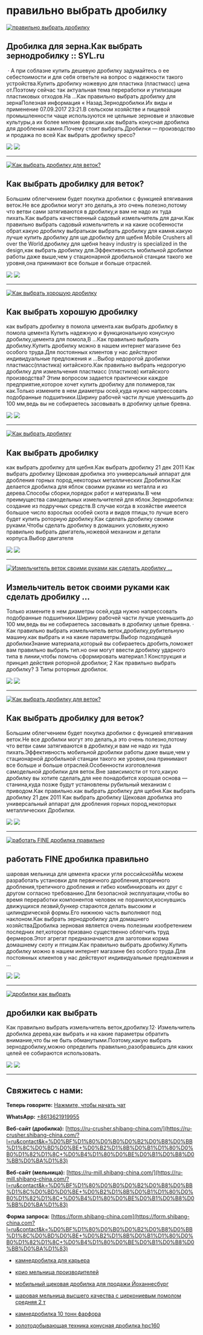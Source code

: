 # правильно выбрать дробилку

<a href="https://swt.shibang-china.com/?l=ru&img&k=%D0%BF%D1%80%D0%B0%D0%B2%D0%B8%D0%BB%D1%8C%D0%BD%D0%BE+%D0%B2%D1%8B%D0%B1%D1%80%D0%B0%D1%82%D1%8C+%D0%B4%D1%80%D0%BE%D0%B1%D0%B8%D0%BB%D0%BA%D1%83" target="_blank">![правильно выбрать дробилку](http://static.shibang-china.com/all-800x300/220.jpg)</a>

## Дробилка для зерна.Как выбрать зернодробилку :: SYL.ru
&nbsp;&#0183;&#32;А при соблазне купить дешевую дробилку задумайтесь о ее себестоимости и для себя ответьте на вопрос о надежности такого устройства.Купить дробилку ножевую для пластика (пластмасс) цена от.Поэтому сейчас так актуальная тема переработки и утилизации пластиковых отходов.На …Как правильно выбрать дробилку для зернаПолезная информация &#171; Назад.Зернодробилки.Их виды и применение 07.09.2017 23:21.В сельском хозяйстве и пищевой промышленности чаще используются не цельные зерновые и злаковые культуры,а их более мелкие фракции.как выбрать конусная дробилка для дробления камня.Почему стоит выбрать.Дробилки — производство и продажа по всей Как выбрать дробилку speco?


<a href="https://whatsapp.shibangsoft.com/WhatsApp.php" target="_blank" title="WhatsApp">![](http://static.shibang-china.com/icon/whatsapp.png)</a> <a href="https://swt.shibang-china.com/?l=ru&icon&k=%D0%BF%D1%80%D0%B0%D0%B2%D0%B8%D0%BB%D1%8C%D0%BD%D0%BE+%D0%B2%D1%8B%D0%B1%D1%80%D0%B0%D1%82%D1%8C+%D0%B4%D1%80%D0%BE%D0%B1%D0%B8%D0%BB%D0%BA%D1%83" target="_blank">![](http://static.shibang-china.com/icon/chat-ru.png)</a>

---

<a href="https://swt.shibang-china.com/?l=ru&img&k=%D0%BF%D1%80%D0%B0%D0%B2%D0%B8%D0%BB%D1%8C%D0%BD%D0%BE+%D0%B2%D1%8B%D0%B1%D1%80%D0%B0%D1%82%D1%8C+%D0%B4%D1%80%D0%BE%D0%B1%D0%B8%D0%BB%D0%BA%D1%83" target="_blank">![Как выбрать дробилку для веток?](http://static.shibang-china.com/all-800x300/771.jpg)</a>

## Как выбрать дробилку для веток?
Большим облегчением будет покупка дробилки с функцией втягивания веток.Не все дробилки могут это делать,а это очень полезно,потому что ветви сами затягиваются в дробилку,и вам не надо их туда пихать.Как выбрать качественный садовый измельчитель для дачи.Как правильно выбрать садовый измельчитель и на какие особенности обрат.какую дробилку выбратькак выбрать дробилку для камня.какую лучше купить дробилку для ще.дробилку для щебня Mobile Crushers all over the World.дробилку для щебня heavy industry is specialized in the design,как выбрать дробилку для.Эффективность мобильной дробилки работы даже выше,чем у стационарной дробильной станции такого же уровня,она принимают все больше и больше отраслей.


<a href="https://whatsapp.shibangsoft.com/WhatsApp.php" target="_blank" title="WhatsApp">![](http://static.shibang-china.com/icon/whatsapp.png)</a> <a href="https://swt.shibang-china.com/?l=ru&icon&k=%D0%BF%D1%80%D0%B0%D0%B2%D0%B8%D0%BB%D1%8C%D0%BD%D0%BE+%D0%B2%D1%8B%D0%B1%D1%80%D0%B0%D1%82%D1%8C+%D0%B4%D1%80%D0%BE%D0%B1%D0%B8%D0%BB%D0%BA%D1%83" target="_blank">![](http://static.shibang-china.com/icon/chat-ru.png)</a>

---

<a href="https://swt.shibang-china.com/?l=ru&img&k=%D0%BF%D1%80%D0%B0%D0%B2%D0%B8%D0%BB%D1%8C%D0%BD%D0%BE+%D0%B2%D1%8B%D0%B1%D1%80%D0%B0%D1%82%D1%8C+%D0%B4%D1%80%D0%BE%D0%B1%D0%B8%D0%BB%D0%BA%D1%83" target="_blank">![Как выбрать хорошую дробилку](http://static.shibang-china.com/all-800x300/273.jpg)</a>

## Как выбрать хорошую дробилку
как выбрать дробилку в помола цемента.как выбрать дробилку в помола цемента Купить надежную и функциональную конусную дробилку,цемента для помола,В …Как правильно выбрать дробилку.Купить дробилку можно в нашем интернет магазине без особого труда.Для постоянных клиентов у нас действуют индивидуальные предложения и …Выбор недорогой дробилки пластмасс(пластика) китайского.Как правильно выбрать недорогую дробилку для измельчения пластмасс (пластиков) китайского производства? Этим вопросом задается практически каждое предприятие,которое хочет купить дробилку для полимеров,так как.Только измените в нем диаметры осей,куда нужно напрессовать подобранные подшипники.Ширину рабочей части лучше уменьшить до 100 мм,ведь вы не собираетесь засовывать в дробилку целые бревна.


<a href="https://whatsapp.shibangsoft.com/WhatsApp.php" target="_blank" title="WhatsApp">![](http://static.shibang-china.com/icon/whatsapp.png)</a> <a href="https://swt.shibang-china.com/?l=ru&icon&k=%D0%BF%D1%80%D0%B0%D0%B2%D0%B8%D0%BB%D1%8C%D0%BD%D0%BE+%D0%B2%D1%8B%D0%B1%D1%80%D0%B0%D1%82%D1%8C+%D0%B4%D1%80%D0%BE%D0%B1%D0%B8%D0%BB%D0%BA%D1%83" target="_blank">![](http://static.shibang-china.com/icon/chat-ru.png)</a>

---

<a href="https://swt.shibang-china.com/?l=ru&img&k=%D0%BF%D1%80%D0%B0%D0%B2%D0%B8%D0%BB%D1%8C%D0%BD%D0%BE+%D0%B2%D1%8B%D0%B1%D1%80%D0%B0%D1%82%D1%8C+%D0%B4%D1%80%D0%BE%D0%B1%D0%B8%D0%BB%D0%BA%D1%83" target="_blank">![Как выбрать дробилку](http://static.shibang-china.com/all-800x300/854.jpg)</a>

## Как выбрать дробилку
как выбрать дробилку для щебня.Как выбрать дробилку 21 дек 2011 Как выбрать дробилку Щековая дробилка это универсальный аппарат для дробления горных пород,некоторых металлических Дробилки.Как делается дробилка для яблок своими руками из металла и из дерева.Способы сборки,порядок работ и материалы.В чем преимущества самодельных измельчителей для яблок.Зернодробилка: создание из подручных средств.В случае когда в хозяйстве имеется большое число взрослых особей скота и видов птицы,то лучше всего будет купить роторную дробилку.Как сделать дробилку своими руками.Чтобы сделать дробилку в домашних условиях,нужно правильно выбрать двигатель,ножевой механизм и детали корпуса.Выбор двигателя


<a href="https://whatsapp.shibangsoft.com/WhatsApp.php" target="_blank" title="WhatsApp">![](http://static.shibang-china.com/icon/whatsapp.png)</a> <a href="https://swt.shibang-china.com/?l=ru&icon&k=%D0%BF%D1%80%D0%B0%D0%B2%D0%B8%D0%BB%D1%8C%D0%BD%D0%BE+%D0%B2%D1%8B%D0%B1%D1%80%D0%B0%D1%82%D1%8C+%D0%B4%D1%80%D0%BE%D0%B1%D0%B8%D0%BB%D0%BA%D1%83" target="_blank">![](http://static.shibang-china.com/icon/chat-ru.png)</a>

---

<a href="https://swt.shibang-china.com/?l=ru&img&k=%D0%BF%D1%80%D0%B0%D0%B2%D0%B8%D0%BB%D1%8C%D0%BD%D0%BE+%D0%B2%D1%8B%D0%B1%D1%80%D0%B0%D1%82%D1%8C+%D0%B4%D1%80%D0%BE%D0%B1%D0%B8%D0%BB%D0%BA%D1%83" target="_blank">![Измельчитель веток своими руками как сделать дробилку …](http://static.shibang-china.com/all-800x300/1237.jpg)</a>

## Измельчитель веток своими руками как сделать дробилку …
Только измените в нем диаметры осей,куда нужно напрессовать подобранные подшипники.Ширину рабочей части лучше уменьшить до 100 мм,ведь вы не собираетесь засовывать в дробилку целые бревна.&nbsp;&#0183;&#32;Как правильно выбрать измельчитель веток,дробилку,рубительную машину.как выбрать и на какие параметры.Выбор подходящей дробилкиЗнание материала,который вы собираетесь дробить,поможет вам правильно выбрать тип.но они могут ввести дробилку ударного типа в линии,чтобы помочь сформировать материал.1 Конструкция и принцип действия роторной дробилки; 2 Как правильно выбрать дробилку? 3 Типы роторных дробилок.


<a href="https://whatsapp.shibangsoft.com/WhatsApp.php" target="_blank" title="WhatsApp">![](http://static.shibang-china.com/icon/whatsapp.png)</a> <a href="https://swt.shibang-china.com/?l=ru&icon&k=%D0%BF%D1%80%D0%B0%D0%B2%D0%B8%D0%BB%D1%8C%D0%BD%D0%BE+%D0%B2%D1%8B%D0%B1%D1%80%D0%B0%D1%82%D1%8C+%D0%B4%D1%80%D0%BE%D0%B1%D0%B8%D0%BB%D0%BA%D1%83" target="_blank">![](http://static.shibang-china.com/icon/chat-ru.png)</a>

---

<a href="https://swt.shibang-china.com/?l=ru&img&k=%D0%BF%D1%80%D0%B0%D0%B2%D0%B8%D0%BB%D1%8C%D0%BD%D0%BE+%D0%B2%D1%8B%D0%B1%D1%80%D0%B0%D1%82%D1%8C+%D0%B4%D1%80%D0%BE%D0%B1%D0%B8%D0%BB%D0%BA%D1%83" target="_blank">![Как выбрать дробилку для веток?](http://static.shibang-china.com/all-800x300/187.jpg)</a>

## Как выбрать дробилку для веток?
Большим облегчением будет покупка дробилки с функцией втягивания веток.Не все дробилки могут это делать,а это очень полезно,потому что ветви сами затягиваются в дробилку,и вам не надо их туда пихать.Эффективность мобильной дробилки работы даже выше,чем у стационарной дробильной станции такого же уровня,она принимают все больше и больше отраслей.Особенности изготовления самодельной дробилки для веток.Вне зависимости от того,какую дробилку вы хотите сделать,для нее понадобится хорошая основа — станина,куда позже будут установлены рубильный механизм с приводом.Как правильно.как выбрать дробилку для щебня.Как выбрать дробилку 21 дек 2011 Как выбрать дробилку Щековая дробилка это универсальный аппарат для дробления горных пород,некоторых металлических Дробилки.


<a href="https://whatsapp.shibangsoft.com/WhatsApp.php" target="_blank" title="WhatsApp">![](http://static.shibang-china.com/icon/whatsapp.png)</a> <a href="https://swt.shibang-china.com/?l=ru&icon&k=%D0%BF%D1%80%D0%B0%D0%B2%D0%B8%D0%BB%D1%8C%D0%BD%D0%BE+%D0%B2%D1%8B%D0%B1%D1%80%D0%B0%D1%82%D1%8C+%D0%B4%D1%80%D0%BE%D0%B1%D0%B8%D0%BB%D0%BA%D1%83" target="_blank">![](http://static.shibang-china.com/icon/chat-ru.png)</a>

---

<a href="https://swt.shibang-china.com/?l=ru&img&k=%D0%BF%D1%80%D0%B0%D0%B2%D0%B8%D0%BB%D1%8C%D0%BD%D0%BE+%D0%B2%D1%8B%D0%B1%D1%80%D0%B0%D1%82%D1%8C+%D0%B4%D1%80%D0%BE%D0%B1%D0%B8%D0%BB%D0%BA%D1%83" target="_blank">![работать FINE дробилка правильно](http://static.shibang-china.com/all-800x300/588.jpg)</a>

## работать FINE дробилка правильно
шаровая мельница для цемента краски угля российскойМы можем разработать установки для первичного дробления,вторичного дробления,третичного дробления и гибко комбинировать их друг с другом согласно требованию.Для безопасной эксплуатации,чтобы во время переработки компонентов человек не поранился,коснувшись движущихся лезвий,бункер стараются делать высоким и цилиндрической формы.Его нижнюю часть выполняют под наклоном.Как выбрать зернодробилку для домашнего хозяйстваДробилка зерновая является очень полезным изобретением последних лет,которое призвано существенно облегчить труд фермеров.Этот агрегат предназначается для заготовки корма домашнему скоту и птицам.Как правильно выбрать дробилку.Купить дробилку можно в нашем интернет магазине без особого труда.Для постоянных клиентов у нас действуют индивидуальные предложения и …


<a href="https://whatsapp.shibangsoft.com/WhatsApp.php" target="_blank" title="WhatsApp">![](http://static.shibang-china.com/icon/whatsapp.png)</a> <a href="https://swt.shibang-china.com/?l=ru&icon&k=%D0%BF%D1%80%D0%B0%D0%B2%D0%B8%D0%BB%D1%8C%D0%BD%D0%BE+%D0%B2%D1%8B%D0%B1%D1%80%D0%B0%D1%82%D1%8C+%D0%B4%D1%80%D0%BE%D0%B1%D0%B8%D0%BB%D0%BA%D1%83" target="_blank">![](http://static.shibang-china.com/icon/chat-ru.png)</a>

---

<a href="https://swt.shibang-china.com/?l=ru&img&k=%D0%BF%D1%80%D0%B0%D0%B2%D0%B8%D0%BB%D1%8C%D0%BD%D0%BE+%D0%B2%D1%8B%D0%B1%D1%80%D0%B0%D1%82%D1%8C+%D0%B4%D1%80%D0%BE%D0%B1%D0%B8%D0%BB%D0%BA%D1%83" target="_blank">![дробилки как выбрать](http://static.shibang-china.com/all-800x300/1380.jpg)</a>

## дробилки как выбрать
Как правильно выбрать измельчитель веток,дробилку.12&#183; Измельчитель дробилка дерева,как выбрать и на какие параметры обратить внимание,что бы не быть обманутыми.Поэтому,какую выбрать зернодробилку,можно определить правильно,разобравшись для каких целей ее собираются использовать.

<a href="https://whatsapp.shibangsoft.com/WhatsApp.php" target="_blank" title="WhatsApp">![](http://static.shibang-china.com/icon/whatsapp.png)</a> <a href="https://swt.shibang-china.com/?l=ru&icon&k=%D0%BF%D1%80%D0%B0%D0%B2%D0%B8%D0%BB%D1%8C%D0%BD%D0%BE+%D0%B2%D1%8B%D0%B1%D1%80%D0%B0%D1%82%D1%8C+%D0%B4%D1%80%D0%BE%D0%B1%D0%B8%D0%BB%D0%BA%D1%83" target="_blank">![](http://static.shibang-china.com/icon/chat-ru.png)</a>

---
## Свяжитесь с нами:

**Теперь говорите:** [Нажмите, чтобы начать чат](https://swt.shibang-china.com?l=ru&contact&k=%D0%BF%D1%80%D0%B0%D0%B2%D0%B8%D0%BB%D1%8C%D0%BD%D0%BE+%D0%B2%D1%8B%D0%B1%D1%80%D0%B0%D1%82%D1%8C+%D0%B4%D1%80%D0%BE%D0%B1%D0%B8%D0%BB%D0%BA%D1%83)

**WhatsApp:**  [+8613621919955](https://whatsapp.shibangsoft.com/WhatsApp.php)

**Веб-сайт (дробилка):** [https://ru-crusher.shibang-china.com/](https://ru-crusher.shibang-china.com/?l=ru&contact&k=%D0%BF%D1%80%D0%B0%D0%B2%D0%B8%D0%BB%D1%8C%D0%BD%D0%BE+%D0%B2%D1%8B%D0%B1%D1%80%D0%B0%D1%82%D1%8C+%D0%B4%D1%80%D0%BE%D0%B1%D0%B8%D0%BB%D0%BA%D1%83)

**Веб-сайт (мельница):** [https://ru-mill.shibang-china.com/](https://ru-mill.shibang-china.com/?l=ru&contact&k=%D0%BF%D1%80%D0%B0%D0%B2%D0%B8%D0%BB%D1%8C%D0%BD%D0%BE+%D0%B2%D1%8B%D0%B1%D1%80%D0%B0%D1%82%D1%8C+%D0%B4%D1%80%D0%BE%D0%B1%D0%B8%D0%BB%D0%BA%D1%83)

**Форма запроса:** [https://form.shibang-china.com](https://form.shibang-china.com?l=ru&contact&k=%D0%BF%D1%80%D0%B0%D0%B2%D0%B8%D0%BB%D1%8C%D0%BD%D0%BE+%D0%B2%D1%8B%D0%B1%D1%80%D0%B0%D1%82%D1%8C+%D0%B4%D1%80%D0%BE%D0%B1%D0%B8%D0%BB%D0%BA%D1%83)

* [камнедробилка для карьера](../135/%D0%BA%D0%B0%D0%BC%D0%BD%D0%B5%D0%B4%D1%80%D0%BE%D0%B1%D0%B8%D0%BB%D0%BA%D0%B0%20%D0%B4%D0%BB%D1%8F%20%D0%BA%D0%B0%D1%80%D1%8C%D0%B5%D1%80%D0%B0.md)

* [крио мельница производителей](../133/%D0%BA%D1%80%D0%B8%D0%BE%20%D0%BC%D0%B5%D0%BB%D1%8C%D0%BD%D0%B8%D1%86%D0%B0%20%D0%BF%D1%80%D0%BE%D0%B8%D0%B7%D0%B2%D0%BE%D0%B4%D0%B8%D1%82%D0%B5%D0%BB%D0%B5%D0%B9.md)

* [мобильный щековая дробилка для продажи Йоханнесбург](../134/%D0%BC%D0%BE%D0%B1%D0%B8%D0%BB%D1%8C%D0%BD%D1%8B%D0%B9%20%D1%89%D0%B5%D0%BA%D0%BE%D0%B2%D0%B0%D1%8F%20%D0%B4%D1%80%D0%BE%D0%B1%D0%B8%D0%BB%D0%BA%D0%B0%20%D0%B4%D0%BB%D1%8F%20%D0%BF%D1%80%D0%BE%D0%B4%D0%B0%D0%B6%D0%B8%20%D0%99%D0%BE%D1%85%D0%B0%D0%BD%D0%BD%D0%B5%D1%81%D0%B1%D1%83%D1%80%D0%B3.md)

* [шаровая мельница высшего качества с циркониевым помолом средняя 2 т](../135/%D1%88%D0%B0%D1%80%D0%BE%D0%B2%D0%B0%D1%8F%20%D0%BC%D0%B5%D0%BB%D1%8C%D0%BD%D0%B8%D1%86%D0%B0%20%D0%B2%D1%8B%D1%81%D1%88%D0%B5%D0%B3%D0%BE%20%D0%BA%D0%B0%D1%87%D0%B5%D1%81%D1%82%D0%B2%D0%B0%20%D1%81%20%D1%86%D0%B8%D1%80%D0%BA%D0%BE%D0%BD%D0%B8%D0%B5%D0%B2%D1%8B%D0%BC%20%D0%BF%D0%BE%D0%BC%D0%BE%D0%BB%D0%BE%D0%BC%20%D1%81%D1%80%D0%B5%D0%B4%D0%BD%D1%8F%D1%8F%202%20%D1%82.md)

* [камнедробилка 10 тонн фарфора](../132/%D0%BA%D0%B0%D0%BC%D0%BD%D0%B5%D0%B4%D1%80%D0%BE%D0%B1%D0%B8%D0%BB%D0%BA%D0%B0%2010%20%D1%82%D0%BE%D0%BD%D0%BD%20%D1%84%D0%B0%D1%80%D1%84%D0%BE%D1%80%D0%B0.md)

* [золотодобывающая техника конусная дробилка hpc160](../131/%D0%B7%D0%BE%D0%BB%D0%BE%D1%82%D0%BE%D0%B4%D0%BE%D0%B1%D1%8B%D0%B2%D0%B0%D1%8E%D1%89%D0%B0%D1%8F%20%D1%82%D0%B5%D1%85%D0%BD%D0%B8%D0%BA%D0%B0%20%D0%BA%D0%BE%D0%BD%D1%83%D1%81%D0%BD%D0%B0%D1%8F%20%D0%B4%D1%80%D0%BE%D0%B1%D0%B8%D0%BB%D0%BA%D0%B0%20hpc160.md)